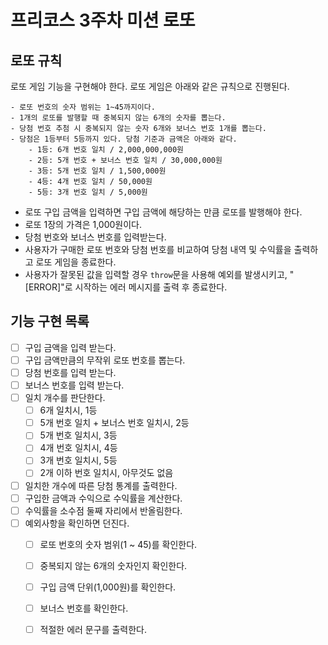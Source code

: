 # 프리코스 3주차 미션 로또
## 로또 규칙
로또 게임 기능을 구현해야 한다. 로또 게임은 아래와 같은 규칙으로 진행된다.

```
- 로또 번호의 숫자 범위는 1~45까지이다.
- 1개의 로또를 발행할 때 중복되지 않는 6개의 숫자를 뽑는다.
- 당첨 번호 추첨 시 중복되지 않는 숫자 6개와 보너스 번호 1개를 뽑는다.
- 당첨은 1등부터 5등까지 있다. 당첨 기준과 금액은 아래와 같다.
    - 1등: 6개 번호 일치 / 2,000,000,000원
    - 2등: 5개 번호 + 보너스 번호 일치 / 30,000,000원
    - 3등: 5개 번호 일치 / 1,500,000원
    - 4등: 4개 번호 일치 / 50,000원
    - 5등: 3개 번호 일치 / 5,000원
```

- 로또 구입 금액을 입력하면 구입 금액에 해당하는 만큼 로또를 발행해야 한다.
- 로또 1장의 가격은 1,000원이다.
- 당첨 번호와 보너스 번호를 입력받는다.
- 사용자가 구매한 로또 번호와 당첨 번호를 비교하여 당첨 내역 및 수익률을 출력하고 로또 게임을 종료한다.
- 사용자가 잘못된 값을 입력할 경우 `throw`문을 사용해 예외를 발생시키고, "[ERROR]"로 시작하는 에러 메시지를 출력 후 종료한다.

## 기능 구현 목록
- [ ] 구입 금액을 입력 받는다.
- [ ] 구입 금액만큼의 무작위 로또 번호를 뽑는다.
- [ ] 당첨 번호를 입력 받는다.
- [ ] 보너스 번호를 입력 받는다.
- [ ] 일치 개수를 판단한다.
	- [ ] 6개 일치시, 1등
	- [ ] 5개 번호 일치 + 보너스 번호 일치시, 2등
	- [ ] 5개 번호 일치시, 3등
	- [ ] 4개 번호 일치시, 4등
	- [ ] 3개 번호 일치시, 5등
	- [ ] 2개 이하 번호 일치시, 아무것도 없음
- [ ] 일치한 개수에 따른 당첨 통계를 출력한다.
- [ ] 구입한 금액과 수익으로 수익률을 계산한다.
- [ ] 수익률을 소수점 둘째 자리에서 반올림한다.
- [ ] 예외사항을 확인하면 던진다.
	- [ ] 로또 번호의 숫자 범위(1 ~ 45)를 확인한다.
	- [ ] 중복되지 않는 6개의 숫자인지 확인한다.
	- [ ] 구입 금액 단위(1,000원)를 확인한다.
	- [ ] 보너스 번호를 확인한다.
	- [ ] 적절한 에러 문구를 출력한다.

